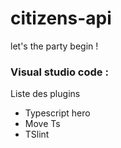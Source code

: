 # citizens-api

let's the party begin !

### Visual studio code :

Liste des plugins  
* Typescript hero
* Move Ts
* TSlint
